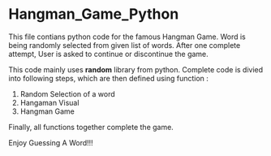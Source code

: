 # Hangman_Game_Python
This file contians python code for the famous Hangman Game. Word is being randomly selected from given list of words. After one complete attempt, User is asked to continue or discontinue the game.

This code mainly uses **random** library from python. Complete code is divied into following steps, which are then defined using function :
1. Random Selection of a word
2. Hangaman Visual
3. Hangman Game

Finally, all functions together complete the game.

Enjoy Guessing A Word!!!
